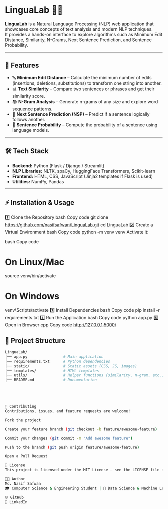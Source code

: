 # LinguaLab 🧠✨

**LinguaLab** is a Natural Language Processing (NLP) web application that showcases core concepts of text analysis and modern NLP techniques.  
It provides a hands-on interface to explore algorithms such as Minimum Edit Distance, Similarity, N-Grams, Next Sentence Prediction, and Sentence Probability.

---

## 🚀 Features

- 🔤 **Minimum Edit Distance** – Calculate the minimum number of edits (insertions, deletions, substitutions) to transform one string into another.  
- 📊 **Text Similarity** – Compare two sentences or phrases and get their similarity score.  
- 📚 **N-Gram Analysis** – Generate n-grams of any size and explore word sequence patterns.  
- 🔗 **Next Sentence Prediction (NSP)** – Predict if a sentence logically follows another.  
- 🎯 **Sentence Probability** – Compute the probability of a sentence using language models.  

---

## 🛠️ Tech Stack

- **Backend:** Python (Flask / Django / Streamlit)  
- **NLP Libraries:** NLTK, spaCy, HuggingFace Transformers, Scikit-learn  
- **Frontend:** HTML, CSS, JavaScript (Jinja2 templates if Flask is used)  
- **Utilities:** NumPy, Pandas  

---

## ⚡ Installation & Usage
1️⃣ Clone the Repository
bash
Copy code
git clone https://github.com/nasifsafwan/LinguaLab.git
cd LinguaLab
2️⃣ Create a Virtual Environment
bash
Copy code
python -m venv venv
Activate it:

bash
Copy code
# On Linux/Mac
source venv/bin/activate

# On Windows
venv\Scripts\activate
3️⃣ Install Dependencies
bash
Copy code
pip install -r requirements.txt
4️⃣ Run the Application
bash
Copy code
python app.py
5️⃣ Open in Browser
cpp
Copy code
http://127.0.0.1:5000/

## 📂 Project Structure

```bash
LinguaLab/
│── app.py                # Main application
│── requirements.txt      # Python dependencies
│── static/               # Static assets (CSS, JS, images)
│── templates/            # HTML templates
│── utils/                # Helper functions (similarity, n-gram, etc.)
│── README.md             # Documentation





🤝 Contributing
Contributions, issues, and feature requests are welcome!

Fork the project

Create your feature branch (git checkout -b feature/awesome-feature)

Commit your changes (git commit -m "Add awesome feature")

Push to the branch (git push origin feature/awesome-feature)

Open a Pull Request

📜 License
This project is licensed under the MIT License – see the LICENSE file for details.

👨‍💻 Author
Md. Nasif Safwan
🎓 Computer Science & Engineering Student | 🔬 Data Science & Machine Learning Enthusiast

🌐 GitHub
💼 LinkedIn

